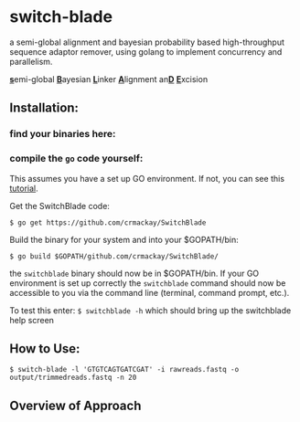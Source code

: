# switch-blade
a semi-global alignment and bayesian probability based high-throughput sequence adaptor remover, using golang to implement concurrency and parallelism.

<u>**s**</u>emi-global <u>**B**</u>ayesian <u>**L**</u>inker <u>**A**</u>lignment an<u>**D**</u> <u>**E**</u>xcision

## Installation:

### find your binaries here:

### compile the `go` code yourself:

This assumes you have a set up GO environment. If not, you can see this [tutorial](test.com).

Get the SwitchBlade code:

`$ go get https://github.com/crmackay/SwitchBlade`

Build the binary for your system and into your $GOPATH/bin:

`$ go build $GOPATH/github.com/crmackay/SwitchBlade/`

the `switchblade` binary should now be in $GOPATH/bin. If your GO environment is set up correctly the `switchblade` command should now be accessible to you via the command line (terminal, command prompt, etc.).

To test this enter:
`$ switchblade -h` which should bring up the switchblade help screen

## How to Use:

`$ switch-blade -l 'GTGTCAGTGATCGAT' -i rawreads.fastq -o output/trimmedreads.fastq -n 20`



## Overview of Approach
